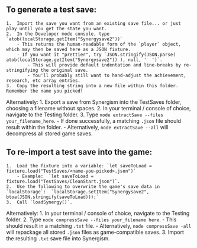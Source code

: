 ## To generate a test save: 
    1.  Import the save you want from an existing save file... or just play until you get the state you want.
    2.  In the Developer mode console, type `atob(localStorage.getItem("Synergysave2"))`
        - This returns the human-readable form of the `player` object, which may then be saved here as a JSON fixture.
        - If you want it "prettier", try `JSON.stringify(JSON.parse( atob(localStorage.getItem("Synergysave2")) ), null, '  ')`.
            - This will provide default indentation and line-breaks by re-stringifying the original save.
            - You'll probably still want to hand-adjust the achievement, research, etc array entries.
    3.  Copy the resulting string into a new file within this folder.  Remember the name you picked!

Alternatively:
    1.  Export a save from Synergism into the TestSaves folder, choosing a filename without spaces.
    2.  In your terminal / console of choice, navigate to the Testing folder.
    3.  Type `node extractSave --files your_filename_here`.
        - If done successfully, a matching `.json` file should result within the folder.
        - Alternatively, `node extractSave --all` will decompress all stored game saves.


## To re-import a test save into the game:
    1.  Load the fixture into a variable: `let saveToLoad = fixture.load("TestSaves/<name-you-picked>.json")`
        - Example:  `let saveToLoad = fixture.load("TestSaves/CleanStart.json")`.
    2.  Use the following to overwrite the game's save data in `localStorage`:  `localStorage.setItem("Synergysave2", btoa(JSON.stringify(saveToLoad)));`
    3.  Call `loadSynergy()`.

Alternatively:
    1.  In your terminal / console of choice, navigate to the Testing folder.
    2.  Type `node compressSave --files your_filename here`.
        - This should result in a matching `.txt` file.
        - Alternatively, `node compressSave -all` will repackage all stored `.json` files as game-compatible saves.
    3.  Import the resulting `.txt` save file into Synergism.